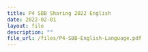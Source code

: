 ```yaml
---
title: P4 SBB Sharing 2022 English
date: 2022-02-01
layout: file
description: ""
file_url: /files/P4-SBB-English-Language.pdf
---
```

